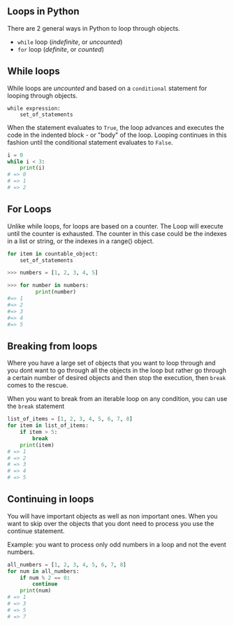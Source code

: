## Loops in Python

There are 2 general ways in Python to loop through objects.

- `while` loop (_indefinite_, or _uncounted_)
- `for` loop (_definite_, or _counted_)

## While loops

While loops are _uncounted_ and based on a `conditional` statement for looping through objects.

```
while expression:
    set_of_statements
```

When the statement evaluates to `True`, the loop advances and executes the code in the indented block - or "body" of the loop. Looping continues in this fashion until the conditional statement evaluates to `False`.

```python
i = 0
while i < 3:
    print(i)
# => 0
# => 1
# => 2
```

## For Loops

Unlike while loops, for loops are based on a counter. The Loop will execute until the counter is exhausted. The counter in this case could be the indexes in a list or string, or the indexes in a range() object.

```python
for item in countable_object:
    set_of_statements
```

```python
>>> numbers = [1, 2, 3, 4, 5]

>>> for number in numbers:
         print(number)
#=> 1
#=> 2
#=> 3
#=> 4
#=> 5
```

## Breaking from loops

Where you have a large set of objects that you want to loop through and you dont want to go through all the objects in the loop but rather go through a certain number of desired objects and then stop the execution, then `break` comes to the rescue.

When you want to break from an iterable loop on any condition, you can use the `break` statement

```python
list_of_items = [1, 2, 3, 4, 5, 6, 7, 8]
for item in list_of_items:
    if item > 5:
        break
    print(item)
# => 1
# => 2
# => 3
# => 4
# => 5
```

## Continuing in loops

You will have important objects as well as non important ones. When you want to skip over the objects that you dont need to process you use the continue statement.

Example: you want to process only odd numbers in a loop and not the event numbers.

```python
all_numbers = [1, 2, 3, 4, 5, 6, 7, 8]
for num in all_numbers:
    if num % 2 == 0:
        continue
    print(num)
# => 1
# => 3
# => 5
# => 7
```
